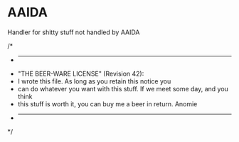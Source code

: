 # AAIDA
Handler for shitty stuff not handled by AAIDA

/*
 * ----------------------------------------------------------------------------
 * "THE BEER-WARE LICENSE" (Revision 42):
 * I wrote this file. As long as you retain this notice you
 * can do whatever you want with this stuff. If we meet some day, and you think
 * this stuff is worth it, you can buy me a beer in return.  Anomie
 * ----------------------------------------------------------------------------
*/

